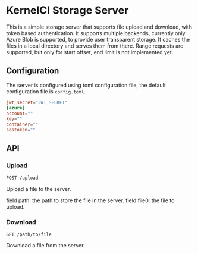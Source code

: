 # KernelCI Storage Server

This is a simple storage server that supports file upload and download, with token based authentication.
It supports multiple backends, currently only Azure Blob is supported, to provide user transparent storage.
It caches the files in a local directory and serves them from there.
Range requests are supported, but only for start offset, end limit is not implemented yet.

## Configuration

The server is configured using toml configuration file, the default configuration file is `config.toml`.

```toml
jwt_secret="JWT_SECRET"
[azure]
account=""
key=""
container=""
sastoken=""
```

## API

### Upload

`POST /upload`

Upload a file to the server.

field path: the path to store the file in the server.
field file0: the file to upload.

### Download

`GET /path/to/file`

Download a file from the server.

